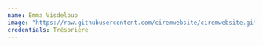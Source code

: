```yaml
---
name: Emma Visdeloup
image: "https://raw.githubusercontent.com/ciremwebsite/ciremwebsite.github.io/main/_staff_members/emma.png"
credentials: Trésorière
---
```

